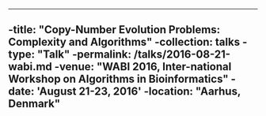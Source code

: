 ----
-title: "Copy-Number Evolution Problems: Complexity and Algorithms"
-collection: talks
-type: "Talk"
-permalink: /talks/2016-08-21-wabi.md
-venue: "WABI 2016, Inter-national Workshop on Algorithms in Bioinformatics"
-date: 'August 21-23, 2016'
-location: "Aarhus, Denmark"
----